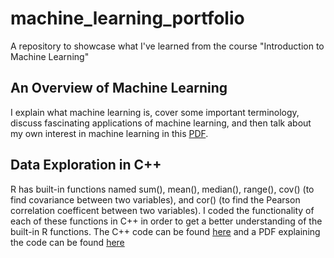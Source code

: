 # machine_learning_portfolio
A repository to showcase what I've learned from the course "Introduction to Machine Learning"

## An Overview of Machine Learning
I explain what machine learning is, cover some important terminology, discuss fascinating applications of machine learning, and then talk about my own interest in machine learning in this [PDF](overview_of_ML.pdf). 

## Data Exploration in C++ 
R has built-in functions named sum(), mean(), median(), range(), cov() (to find covariance between two variables), and cor() (to find the Pearson correlation coefficent between two variables). I coded the functionality of each of these functions in C++ in order to get a better understanding of the built-in R functions. The C++ code can be found [here](https://github.com/aditi-chaudhari/machine_learning_portfolio/blob/main/data_exploration/HW1_data_exploration.cpp) and a PDF explaining the code can be found [here](data_exploration\data_exploration_explanation.pdf)